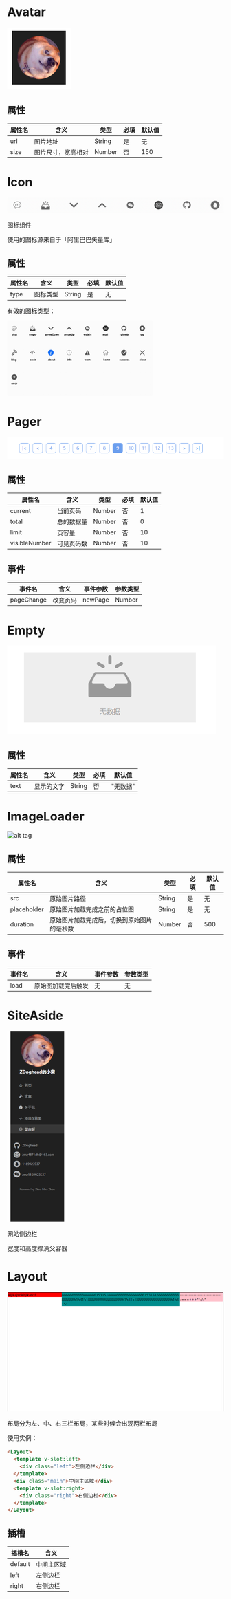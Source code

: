 # Avatar

<img src="./Avatar/avatar.PNG" style="zoom: 50%" />

## 属性

| 属性名 | 含义              | 类型   | 必填  | 默认值 |
| -----  | ---------------- | ------ | ----- | ---- |
| url    | 图片地址          | String | 是    | 无   |
| size   | 图片尺寸，宽高相对 | Number | 否    | 150  |


# Icon

<img src="./Icon/部分图标.png" style="zoom:50%;" />

图标组件

使用的图标源来自于「阿里巴巴矢量库」

## 属性

| 属性名 | 含义     | 类型   | 必填 | 默认值 |
| ------ | -------- | ------ | ---- | ------ |
| type   | 图标类型 | String | 是   | 无     |

有效的图标类型：

<img src="./Icon/有效图标.jpg" style="zoom:33%;" />


# Pager

<img src="./Pager/pager.PNG" />

## 属性

| 属性名        | 含义       | 类型    | 必填 | 默认值 |
| ------------- | ---------- | ------ | ---- | ---- |
| current       | 当前页码   | Number | 否  | 1     |
| total         | 总的数据量 | Number | 否  | 0     |
| limit         | 页容量     | Number | 否  | 10    |
| visibleNumber | 可见页码数 | Number | 否  | 10    |

## 事件

| 事件名     | 含义     | 事件参数 | 参数类型 |
| ---------- | ------- | ------- | ------ |
| pageChange | 改变页码 | newPage | Number |

# Empty

<img src="./Empty/empty.PNG" />

## 属性

| 属性名 | 含义       | 类型   | 必填 | 默认值   |
| ------ | --------- | ------ | ---- | ------- |
| text   | 显示的文字 | String | 否   | "无数据" |

# ImageLoader

![alt tag](http://mdrs.yuanjin.tech/img/20201115132049.gif)

## 属性

| 属性名      | 含义                                    | 类型   | 必填 | 默认值 |
| ----------- | -------------------------------------- | ------ | --- | ---- |
| src         | 原始图片路径                            | String | 是  | 无   |
| placeholder | 原始图片加载完成之前的占位图              | String | 是  | 无   |
| duration    | 原始图片加载完成后，切换到原始图片的毫秒数 | Number | 否  | 500  |

## 事件

| 事件名     | 含义              | 事件参数 | 参数类型 |
| ---------- | ---------------- | ------- | -------- |
| load       | 原始图加载完后触发 | 无      | 无       |


# SiteAside

<img src="./SiteAside/aside.PNG" style="zoom: 50%" />

网站侧边栏

宽度和高度撑满父容器

# Layout

<img src="./Layout/layout.PNG" style="zoom: 50%" />

布局分为左、中、右三栏布局，某些时候会出现两栏布局

使用实例：
```html
<Layout>
  <template v-slot:left>
    <div class="left">左侧边栏</div>
  </template>
  <div class="main">中间主区域</div>
  <template v-slot:right>
    <div class="right">右侧边栏</div>
  </template>
</Layout>
```

## 插槽

| 插槽名  | 含义       |
| ------- | --------- |
| default | 中间主区域 |
| left    | 左侧边栏   |
| right   | 右侧边栏   |
